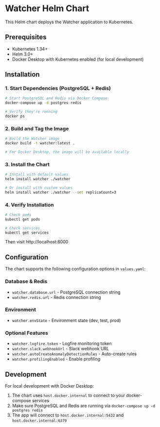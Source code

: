 # Watcher Helm Chart

This Helm chart deploys the Watcher application to Kubernetes.

## Prerequisites

- Kubernetes 1.34+
- Helm 3.0+
- Docker Desktop with Kubernetes enabled (for local development)

## Installation

### 1. Start Dependencies (PostgreSQL + Redis)

```bash
# Start PostgreSQL and Redis via Docker Compose
docker-compose up -d postgres redis

# Verify they're running
docker ps
```

### 2. Build and Tag the Image

```bash
# Build the Watcher image
docker build -t watcher:latest .

# For Docker Desktop, the image will be available locally
```

### 3. Install the Chart

```bash
# Install with default values
helm install watcher ./watcher

# Or install with custom values
helm install watcher ./watcher --set replicaCount=3
```

### 4. Verify Installation

```bash
# Check pods
kubectl get pods

# Check services
kubectl get services

```

Then visit http://localhost:8000

## Configuration

The chart supports the following configuration options in `values.yaml`:

### Database & Redis
- `watcher.database.url` - PostgreSQL connection string
- `watcher.redis.url` - Redis connection string

### Environment
- `watcher.envState` - Environment state (dev, test, prod)

### Optional Features
- `watcher.logfire.token` - Logfire monitoring token
- `watcher.slack.webhookUrl` - Slack webhook URL
- `watcher.autoCreateAnomalyDetectionRules` - Auto-create rules
- `watcher.profilingEnabled` - Enable profiling

## Development

For local development with Docker Desktop:

1. The chart uses `host.docker.internal` to connect to your docker-compose services
2. Make sure PostgreSQL and Redis are running via `docker-compose up -d postgres redis`
3. The app will connect to `host.docker.internal:5432` and `host.docker.internal:6379`
